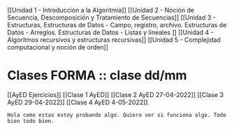 [[Unidad 1 - Introducción a la Algoritmia]]
[[Unidad 2 - Noción de Secuencia, Descomposición y Tratamiento de Secuencias]]
[[Unidad 3 - Estructuras, Estructuras de Datos - Campo, registro, archivo. Estructuras de Datos - Arreglos. Estructuras de Datos - Listas y lineales ]]
[[Unidad 4 - Algoritmos recursivos y estructuras recursivas]]
[[Unidad 5 - Complejidad computacional y noción de orden]]



# Clases FORMA :: clase dd/mm
[[AyED Ejercicios]]
[[Clase 1 AyED]]
[[Clase 2 AyED 27-04-2022]]
[[Clase 3 AyED 29-04-2022]]
[[Clase 4 AyED 4-05-2022]]



	Hola como estas estoy probando algo. Quiero ver si funciona algo. Todo bien todo bien. 



